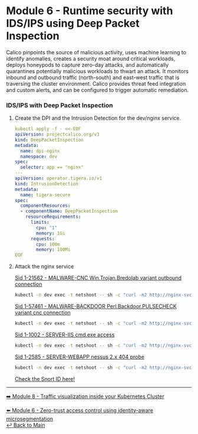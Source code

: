 # Module 6 - Runtime security with IDS/IPS using Deep Packet Inspection

Calico pinpoints the source of malicious activity, uses machine learning to identify anomalies, creates a security moat
around critical workloads, deploys honeypods to capture zero-day attacks, and automatically quarantines potentially
malicious workloads to thwart an attack. It monitors inbound and outbound traffic (north-south) and east-west traffic
that is traversing the cluster environment. Calico provides threat feed integration and custom alerts, and can be
configured to trigger automatic remediation.

### IDS/IPS with Deep Packet Inspection

1. Create the DPI and the Intrusion Detection for the dev/nginx service.

   ```yaml
   kubectl apply -f - <<-EOF
   apiVersion: projectcalico.org/v3
   kind: DeepPacketInspection
   metadata:
     name: dpi-nginx
     namespace: dev
   spec:
     selector: app == "nginx"
   ---
   apiVersion: operator.tigera.io/v1
   kind: IntrusionDetection
   metadata:
     name: tigera-secure
   spec:
     componentResources:
     - componentName: DeepPacketInspection
       resourceRequirements:
         limits:
           cpu: "1"
           memory: 1Gi
         requests:
           cpu: 100m
           memory: 100Mi
   EOF
   ```

2. Attack the nginx service

   [Sid 1-21562 - MALWARE-CNC Win.Trojan.Bredolab variant outbound connection](https://www.snort.org/rule_docs/1-21562) 

   ```bash
   kubectl -n dev exec -t netshoot -- sh -c "curl -m2 http://nginx-svc/ -H 'User-Agent: Mozilla/4.0' -XPOST --data-raw 'smk=1234'"
   ```

   [Sid 1-57461 - MALWARE-BACKDOOR Perl.Backdoor.PULSECHECK variant cnc connection](https://www.snort.org/rule_docs/1-57461)

   ```bash
   kubectl -n dev exec -t netshoot -- sh -c "curl -m2 http://nginx-svc/secid_canceltoken.cgi -H 'X-CMD: Test' -H 'X-KEY: Test' -XPOST"
   ```

   [Sid 1-1002 - SERVER-IIS cmd.exe access](https://www.snort.org/rule_docs/1-1002)

   ```bash
   kubectl -n dev exec -t netshoot -- sh -c "curl -m2 http://nginx-svc/cmd.exe"
   ```

   [Sid 1-2585 - SERVER-WEBAPP nessus 2.x 404 probe](https://www.snort.org/rule_docs/1-2585)  

   ```bash
   kubectl -n dev exec -t netshoot -- sh -c "curl -m2 http://nginx-svc/NessusTest"
   ```

   [Check the Snort ID here!](https://www.snort.org/search)

---

[:arrow_right: Module 8 - Traffic visualization inside your Kubernetes Cluster](/modules/module-7-visibility.md) <br>

[:arrow_left: Module 6 - Zero-trust access control using identity-aware microsegmentation](/modules/module-5-zero-trust.md)  
[:leftwards_arrow_with_hook: Back to Main](/README.md) 